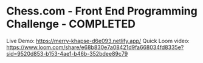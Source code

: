 # Chess.com - Front End Programming Challenge - COMPLETED

Live Demo: https://merry-khapse-d6e093.netlify.app/
Quick Loom video: https://www.loom.com/share/e68b830e7a08421d9fa668034fd8335e?sid=9520d853-b153-4ae1-b46b-352bdee89c79
